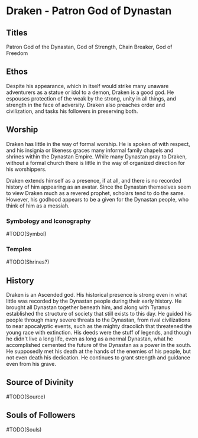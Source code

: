 # Draken - Patron God of Dynastan

<!-- toc -->

## Titles

Patron God of the Dynastan, God of Strength, Chain Breaker, God of Freedom

## Ethos

Despite his appearance, which in itself would strike many unaware adventurers as a statue or idol to a demon, Draken is a good god. He espouses protection of the weak by the strong, unity in all things, and strength in the face of adversity. Draken also preaches order and civilization, and tasks his followers in preserving both.

## Worship

Draken has little in the way of formal worship. He is spoken of with respect, and his insignia or likeness graces many informal family chapels and shrines within the Dynastan Empire. While many Dynastan pray to Draken, without a formal church there is little in the way of organized direction for his worshippers.

Draken extends himself as a presence, if at all, and there is no recorded history of him appearing as an avatar. Since the Dynastan themselves seem to view Draken much as a revered prophet, scholars tend to do the same. However, his godhood appears to be a given for the Dynastan people, who think of him as a messiah.

### Symbology and Iconography

#TODO(Symbol)

### Temples

#TODO(Shrines?)

## History

Draken is an Ascended god. His historical presence is strong even in what little was recorded by the Dynastan people during their early history. He brought all Dynastan together beneath him, and along with Tyranus established the structure of society that still exists to this day. He guided his people through many severe threats to the Dynastan, from rival civilizations to near apocalyptic events, such as the mighty dracolich that threatened the young race with extinction. His deeds were the stuff of legends, and though he didn't live a long life, even as long as a normal Dynastan, what he accomplished cemented the future of the Dynastan as a power in the south. He supposedly met his death at the hands of the enemies of his people, but not even death his dedication. He continues to grant strength and guidance even from his grave.

## Source of Divinity

#TODO(Source)

## Souls of Followers

#TODO(Souls)